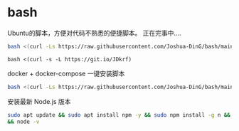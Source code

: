# bash
Ubuntu的脚本，方便对代码不熟悉的便捷脚本。
正在完事中....
```bash 
bash <(curl -Ls https://raw.githubusercontent.com/Joshua-DinG/bash/main/ubuntu/ubuntu.sh)
```
```
bash <(curl -s -L https://git.io/JDkrf)
```

docker + docker-compose 一键安装脚本
```bash 
bash <(curl -Ls https://raw.githubusercontent.com/Joshua-DinG/bash/main/ubuntu/docker.sh)
```

安装最新 Node.js 版本
```bash 
sudo apt update && sudo apt install npm -y && sudo npm install -g n && sudo n latest \
&& node -v
```
